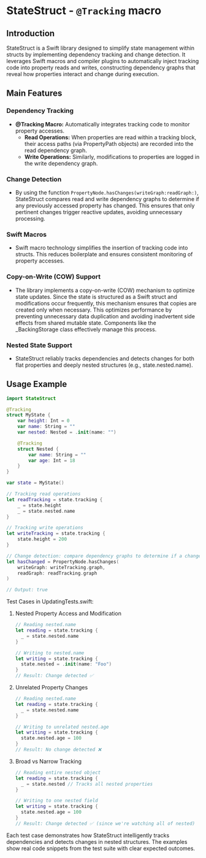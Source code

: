 # StateStruct - `@Tracking` macro

## Introduction
StateStruct is a Swift library designed to simplify state management within structs by implementing dependency tracking and change detection. It leverages Swift macros and compiler plugins to automatically inject tracking code into property reads and writes, constructing dependency graphs that reveal how properties interact and change during execution.

## Main Features

### Dependency Tracking
- **@Tracking Macro:** Automatically integrates tracking code to monitor property accesses.
  - **Read Operations:** When properties are read within a tracking block, their access paths (via PropertyPath objects) are recorded into the read dependency graph.
  - **Write Operations:** Similarly, modifications to properties are logged in the write dependency graph.

### Change Detection
- By using the function `PropertyNode.hasChanges(writeGraph:readGraph:)`, StateStruct compares read and write dependency graphs to determine if any previously accessed property has changed. This ensures that only pertinent changes trigger reactive updates, avoiding unnecessary processing.

### Swift Macros
- Swift macro technology simplifies the insertion of tracking code into structs. This reduces boilerplate and ensures consistent monitoring of property accesses.

### Copy-on-Write (COW) Support
- The library implements a copy-on-write (COW) mechanism to optimize state updates. Since the state is structured as a Swift struct and modifications occur frequently, this mechanism ensures that copies are created only when necessary. This optimizes performance by preventing unnecessary data duplication and avoiding inadvertent side effects from shared mutable state. Components like the _BackingStorage class effectively manage this process.

### Nested State Support
- StateStruct reliably tracks dependencies and detects changes for both flat properties and deeply nested structures (e.g., state.nested.name).

## Usage Example

```swift
import StateStruct

@Tracking
struct MyState {
    var height: Int = 0
    var name: String = ""
    var nested: Nested = .init(name: "")

    @Tracking
    struct Nested {
        var name: String = ""
        var age: Int = 18
    }
}

var state = MyState()

// Tracking read operations
let readTracking = state.tracking {
    _ = state.height
    _ = state.nested.name
}

// Tracking write operations
let writeTracking = state.tracking {
    state.height = 200
}

// Change detection: compare dependency graphs to determine if a change occurred
let hasChanged = PropertyNode.hasChanges(
    writeGraph: writeTracking.graph,
    readGraph: readTracking.graph
)

// Output: true

```

Test Cases in UpdatingTests.swift:

1. Nested Property Access and Modification
   ```swift
   // Reading nested.name
   let reading = state.tracking {
     _ = state.nested.name  
   }
   
   // Writing to nested.name
   let writing = state.tracking {
     state.nested = .init(name: "Foo")
   }
   // Result: Change detected ✅
   ```

2. Unrelated Property Changes
   ```swift
   // Reading nested.name
   let reading = state.tracking {
     _ = state.nested.name
   }
   
   // Writing to unrelated nested.age
   let writing = state.tracking {
     state.nested.age = 100  
   }
   // Result: No change detected ❌
   ```

3. Broad vs Narrow Tracking
   ```swift
   // Reading entire nested object
   let reading = state.tracking {
     _ = state.nested // Tracks all nested properties
   }
   
   // Writing to one nested field
   let writing = state.tracking {
     state.nested.age = 100
   }
   // Result: Change detected ✅ (since we're watching all of nested)
   ```

Each test case demonstrates how StateStruct intelligently tracks dependencies and detects changes in nested structures. The examples show real code snippets from the test suite with clear expected outcomes.

